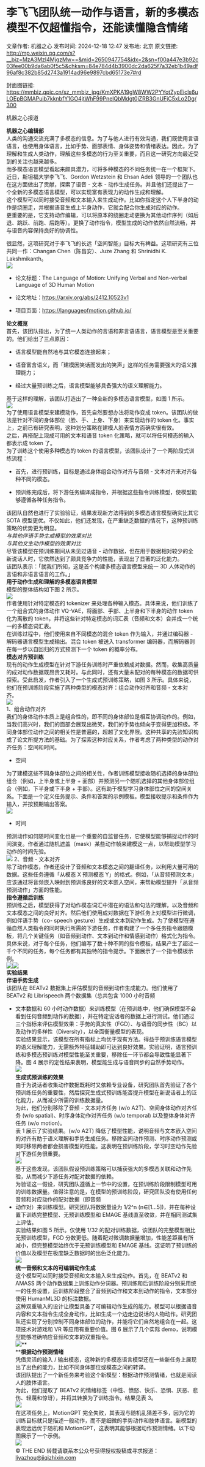 # 李飞飞团队统一动作与语言，新的多模态模型不仅超懂指令，还能读懂隐含情绪

文章作者: 机器之心
发布时间: 2024-12-18 12:47
发布地: 北京
原文链接: http://mp.weixin.qq.com/s?__biz=MzA3MzI4MjgzMw==&mid=2650947754&idx=2&sn=f00a447e3b92c03fee00b9da6ab0f5c5&chksm=84e784d4b3900dc2da625f7a32eb1b49adf96af8c382b85d2743a1914ad96e9897cbd65173e7#rd

封面图链接: https://mmbiz.qpic.cn/sz_mmbiz_jpg/KmXPKA19gW8WW2PYYotZypEicls6uLOEpBGMAPuib7kknbfY1GO4jtWhF99PnelQbMdgt0jZRB3GnUFjC5xLo2Dg/300

机器之心报道

**机器之心编辑部**  
人类的沟通交流充满了多模态的信息。为了与他人进行有效沟通，我们既使用言语语言，也使用身体语言，比如手势、面部表情、身体姿势和情绪表达。因此，为了理解和生成人类动作，理解这些多模态的行为至关重要，而且这一研究方向最近受到的关注也越来越多。  
而多模态语言模型看起来颇具潜力，可将多种模态的不同任务统一在一个框架下。  
近日，斯坦福大学李飞飞、Gordon Wetzstein 和 Ehsan Adeli 领导的一个团队也在这方面做出了贡献，探索了语音 - 文本 -
动作生成任务。并且他们还提出了一个全新的多模态语言模型，可以实现富有表现力的动作生成和理解。  
这个模型可以同时接受音频和文本输入来生成动作。比如你指定这个人下半身的动作是绕圈走，并根据语音生成上半身动作，它就会配合你生成对应的动作。  
更重要的是，它支持动作编辑，可以将原本的绕圈走动更换为其他动作序列（如后退、跳跃、前跑、后跑等）。更换了动作指令，模型生成的动作依然自然流畅，并与语音内容保持良好的协调性。  
  
很显然，这项研究对于李飞飞的长远「空间智能」目标大有裨益。这项研究有三位共同一作：Changan Chen（陈昌安）、Juze Zhang 和
Shrinidhi K. Lakshmikanth。  
![](https://mmbiz.qpic.cn/sz_mmbiz_png/KmXPKA19gW8WW2PYYotZypEicls6uLOEpMU2eOeP4DHqUxNgolgQUb99XaHZbHB9yrfd3to4k0utPjuZyDqWCiaQ/640?wx_fmt=png&from=appmsg)  

  * 论文标题：The Language of Motion: Unifying Verbal and Non-verbal Language of 3D Human Motion

  * 论文地址：https://arxiv.org/abs/2412.10523v1

  * 项目页面：https://languageofmotion.github.io/

  
**论文概览**  
首先，该团队指出，为了统一人类动作的言语和非言语语言，语言模型是至关重要的。他们给出了三点原因：  

  * 语言模型能自然地与其它模态连接起来；

  * 语音富含语义，而「建模因笑话而发出的笑声」这样的任务需要强大的语义推理能力；

  * 经过大量预训练之后，语言模型能够具备强大的语义理解能力。

  
基于这样的理解，该团队打造出了一种全新的多模态语言模型，如图 1 所示。  
![](https://mmbiz.qpic.cn/sz_mmbiz_png/KmXPKA19gW8WW2PYYotZypEicls6uLOEpricaslJy0xqDsTTnOqm3NlOkTWYFsoNxiaSmoZaM2XHxvicqPISFUeVBA/640?wx_fmt=png&from=appmsg)  
为了使用语言模型来建模动作，首先自然要想办法将动作变成 token。该团队的做法是针对不同的身体部位（脸、手、上身、下身）来实现动作的 token
化。事实上，之前已有研究表明，这种划分策略在建模人脸表情方面确实很有效。  
之后，再搭配上现成可用的文本和语音 token 化策略，就可以将任何模态的输入都表示成 token 了。  
为了训练这个使用多种模态的 token 的语言模型，该团队设计了一个两阶段式训练流程：  

  * 首先，进行预训练，目标是通过身体组合动作对齐与音频 - 文本对齐来对齐各种不同的模态。

  * 预训练完成后，将下游任务编译成指令，并根据这些指令训练模型，使模型能够遵循各种任务指令。

  
该团队自然也进行了实验验证，结果发现新方法得到的多模态语言模型确实比其它 SOTA
模型更优。不仅如此，他们还发现，在严重缺乏数据的情况下，这种预训练策略的优势更为明显。  
 _与其他伴语手势生成模型的效果对比_  
 _与其他文生动作模型的效果对比_  
尽管该模型在预训练期间从未见过语音 - 动作数据，但在用于数据相对较少的全新说话人时，它依然达到了颇具竞争力的性能，表现出了显著的泛化能力。  
该团队表示：「就我们所知，这是首个构建多模态语言模型来统一 3D 人体动作的言语和非语言语言的工作。」  
**用于动作生成和理解的多模态语言模型**  
模型的整体结构如下图 2 所示。  
![](https://mmbiz.qpic.cn/sz_mmbiz_png/KmXPKA19gW8WW2PYYotZypEicls6uLOEpRsia3lnkGPTT18yCXgBAlHEfmoz1RAA5AdlBe4vGK3uaVZnljB6vM8A/640?wx_fmt=png&from=appmsg)  
作者使用针对特定模态的 tokenizer 来处理各种输入模态。具体来说，他们训练了一个组合式的身体动作 VQ-VAE，将面部、手部、上半身和下半身的动作
token 化为离散的 token，并将这些针对特定模态的词汇表（音频和文本）合并成一个统一的多模态词汇表。  
在训练过程中，他们使用来自不同模态的混合 token 作为输入，并通过编码器 - 解码器语言模型生成输出。混合 token 被送入 transformer
编码器，而解码器则在每一步以自回归的方式预测下一个 token 的概率分布。  
**模态对齐预训练**  
现有的动作生成模型在针对下游任务训练时严重依赖成对数据。然而，收集高质量的成对动作数据既昂贵又耗时。与此同时，还有大量未配对的每种模态的数据可供探索。受此启发，作者引入了一个生成式预训练策略，如图
3 所示。具体来说，他们在预训练阶段实施了两种类型的模态对齐：组合动作对齐和音频 - 文本对齐。  
![](https://mmbiz.qpic.cn/sz_mmbiz_png/KmXPKA19gW8WW2PYYotZypEicls6uLOEp2R3s3Fd7MB7la9818EdaAXxHJu1wol6HDibDIrZ2S9brjibKVQ744spg/640?wx_fmt=png&from=appmsg)  
1、组合动作对齐  
我们的身体动作本质上是组合性的，即不同的身体部位是相互协调动作的。例如，当我们高兴时，我们的面部会展现出微笑，我们的手势也倾向于变得更加积极。不同身体部位动作之间的相关性是普遍的，超越了文化界限。这种共享的先验知识构成了论文所提方法的基础。为了探索这种对应关系，作者考虑了两种类型的动作对齐任务：空间和时间。  

  * 空间

  
为了建模这些不同身体部位之间的相关性，作者训练模型接收随机选择的身体部位组合（例如，上半身或上半身 +
面部）并预测另一个随机选择的其他身体部位组合（例如，下半身或下半身 +
手部）。这有助于模型学习身体部位之间的空间关系。下面是一个定义任务提示、条件和答案的示例模板。模型接收提示和条件作为输入，并按预期输出答案。  
![](https://mmbiz.qpic.cn/sz_mmbiz_png/KmXPKA19gW8WW2PYYotZypEicls6uLOEpIloOnCoOSEsXI5SG36ZArn1B698jIALRaOI0NwLrRpKjibS9JRnBh0Q/640?wx_fmt=png&from=appmsg)  

  * 时间

预测动作如何随时间变化也是一个重要的自监督任务，它使模型能够捕捉动作的时间演变。作者通过随机遮盖（mask）某些动作帧来建模这一点，以帮助模型学习动作的时间先验。  
![](https://mmbiz.qpic.cn/sz_mmbiz_png/KmXPKA19gW8WW2PYYotZypEicls6uLOEp2h0sgic33YB7XPiawnby5Cz0PZrSu5jaCC4yBIUChIbzfd0GQbdFpYSA/640?wx_fmt=png&from=appmsg)
2、音频 - 文本对齐  
除了动作模态，作者还设计了音频和文本模态之间的翻译任务，以利用大量可用的数据。这些任务遵循「从模态 X 预测模态
Y」的格式。例如，「从音频预测文本」应该通过将音频嵌入映射到预训练良好的文本嵌入空间，来帮助模型提升「从音频预测动作」方面的性能。  
**指令遵循后训练**  
预训练之后，模型获得了对动作模态词汇中潜在的语法和句法的理解，以及音频和文本模态之间的良好对齐。然后他们使用成对数据在下游任务上对模型进行微调，例如伴语手势（co-
speech
gesture）生成或文本到动作生成。为了使模型在遵循自然人类指令的同时执行所需的下游任务，作者构建了一个多任务指令跟随模板，将几个关键任务（如音频到动作、文本到动作和情感到动作）格式化为指令。  
具体来说，对于每个任务，他们编写了数十种不同的指令模板，结果产生了超过一千个不同的任务，每个任务都有其独特的指令提示。下面展示了一个指令模板示例。  
![](https://mmbiz.qpic.cn/sz_mmbiz_png/KmXPKA19gW8WW2PYYotZypEicls6uLOEp9XA2tgkmUAdX2bLLYrNFZibrfaibE5D7hyibOyOZkjibrpJic6AklcRb25w/640?wx_fmt=png&from=appmsg)![](https://mmbiz.qpic.cn/sz_mmbiz_png/KmXPKA19gW8WW2PYYotZypEicls6uLOEpqH4Cr0nA4zmgyIEnkUpu1IjgEXgIqaqlPDtm9KK9mWwHtuoudEUiaUw/640?wx_fmt=png&from=appmsg)  
**实验结果**  
**伴语手势生成**  
该团队在 BEATv2 数据集上评估模型的音频到动作生成能力。他们使用了 BEATv2 和 Librispeech 两个数据集（总共包含 1000 小时音频
- 文本数据和 60
小时动作数据）来训练模型（在预训练中，他们确保模型不会看到任何音频到动作的数据），并在特定说话者的数据上进行测试。他们通过三个指标来评估模型效果：手势的真实性（FGD）、与语音的同步性（BC）以及动作的多样性（Diversity），以全面衡量模型的表现。  
实验结果显示，该模型在所有指标上均优于现有方法。得益于预训练语言模型的语义理解能力，无需额外特征辅助即可达到良好效果。实验证明，语言预训练和多模态预训练对模型性能至关重要，移除任一环节都会导致性能显著下降。图
4 展示的定性结果表明，模型能生成与语音同步的自然手势动作。  
![](https://mmbiz.qpic.cn/sz_mmbiz_png/KmXPKA19gW8WW2PYYotZypEicls6uLOEp9AoWBUnMpNJA0UMovFQBUBVhOZJ3Tm8fttGa0hZGWp6jvmyDK2dHfg/640?wx_fmt=png&from=appmsg)  
**生成式预训练的效果**  
由于为说话者收集动作数据既耗时又依赖专业设备，研究团队首先验证了各个预训练任务的重要性，然后探究生成式预训练能否提升模型在新说话者上的泛化能力，从而减少所需的训练数据量。  
为此，他们分别移除了音频 - 文本对齐任务 (w/o A2T)、空间身体动作对齐任务 (w/o spatial)、时序身体动作对齐任务 (w/o
temporal) 以及整体身体对齐任务 (w/o motion)。  
表 1 展示了实验结果。(w/o A2T)
降低了模型性能，说明音频与文本嵌入空间的对齐有助于语义理解和手势生成任务。移除空间动作预测、时序动作预测或同时移除两者都会损害模型的性能。这表明在预训练阶段，学习时空动作先验对下游任务很重要。  
![](https://mmbiz.qpic.cn/sz_mmbiz_png/KmXPKA19gW8WW2PYYotZypEicls6uLOEpEe8TMl0Ha75avyxmZic2tJNJVp9KfpKYcM4lTRgpEjbmrymvKicL7xibw/640?wx_fmt=png&from=appmsg)  
基于这些发现，该团队假设预训练策略可以捕获强大的多模态关联和动作先验，从而减少下游任务对配对数据的依赖。  
为验证这一假设，研究团队遵循上一节中的设置，在预训练阶段限制模型可用的训练数据量。值得注意的是，在模型的预训练阶段，研究团队没有使用任何音频和对应动作的配对数据（即音频
- 动作对）来训练模型。研究团队将数据量设为 1/2^n (n∈[1...5])，并在每种设置下训练完整模型、无预训练模型和 EMAGE
基线直至收敛，并在相同测试集上评估。  
实验结果如图 5 所示。仅使用 1/32 的配对训练数据，该团队的完整模型相比无预训练模型，FGD
分数更低。随着配对微调数据量增加，性能差距虽有所减小，但完整模型始终优于无预训练模型和 EMAGE
基线。这证明了预训练的价值以及模型在极度缺乏数据时的出色泛化能力。  
![](https://mmbiz.qpic.cn/sz_mmbiz_png/KmXPKA19gW8WW2PYYotZypEicls6uLOEpys61SicZl6UkyzGbxJcxGQLryPM2AVCm9cycBXfA6a148lWNA20kurg/640?wx_fmt=png&from=appmsg)  
**统一音频和文本的可编辑动作生成**  
这个模型可以同时接受音频和文本输入来生成动作。首先，在 BEATv2 和 AMASS
两个动作数据集上训练动作分词器。预训练和后训练阶段分别采用统一的任务设置，后训练阶段整合了音频到动作和文本到动作的指令，文本部分使用 HumanML3D
的标注数据。  
这种双重输入的设计让模型具备了可编辑动作生成的能力。模型可以根据语音内容和文本指令生成全身动作，比如生成一个边走边说话的人物动作。研究团队还实现了分别控制不同身体部位的动作，并能将它们自然地组合在一起。这项技术对游戏和
VR 等应用有重要价值。图 6 展示了几个实际 demo，说明模型能够准确响应音频和文本的双重指令。  
![](https://mmbiz.qpic.cn/sz_mmbiz_png/KmXPKA19gW8WW2PYYotZypEicls6uLOEpeYJpgdMeI2UGCUYibibLmmkp7Dc4telQbNV4VYuaH32UDKN3XAkpGKyw/640?wx_fmt=png&from=appmsg)**  
****根据动作预测情绪**  
凭借灵活的输入 / 输出模态，这种新的多模态语言模型还在一些新任务上展现出了出色的能力，比如不同身体部位或模态之间的转译。  
该团队提出了一个新任务来考验这个新模型：根据动作预测情绪，也就是阅读人的肢体语言。  
为此，他们提取了 BEATv2 的情绪标签（中性、愤怒、快乐、恐惧、厌恶、悲伤、轻蔑和惊讶），并将其转换为了训练指令。结果见表 3。  
![](https://mmbiz.qpic.cn/sz_mmbiz_png/KmXPKA19gW8WW2PYYotZypEicls6uLOEpjwOkmnNSw2Qp6icUqdcpZllia04xMlgXlK6zS17jDLP8Vz67EYIrGibqQ/640?wx_fmt=png&from=appmsg)  
在这项任务上，MotionGPT
完全失败，其表现与随机乱猜差不多，因为它的训练目标就只是描述一般动作，而不是细微的手势动作和肢体语言。新模型的表现远远优于随机和
MotionGPT，这表明其能够根据动作预测情绪。以下动图展示了一个示例。  
![](https://mmbiz.qpic.cn/sz_mmbiz_gif/KmXPKA19gW8WW2PYYotZypEicls6uLOEpv5jT7FGWib908FeDOxXl78OMbvUGglL7IUSF6P91zLta4ehRBVfQYtw/640?wx_fmt=gif&from=appmsg)  
© THE END 转载请联系本公众号获得授权投稿或寻求报道：liyazhou@jiqizhixin.com  

